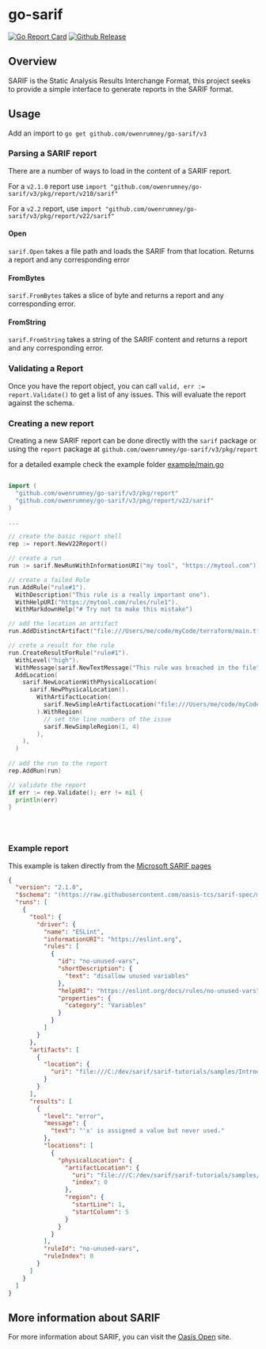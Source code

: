 # go-sarif
[![Go Report Card](https://goreportcard.com/badge/github.com/owenrumney/go-sarif/v3)](https://goreportcard.com/report/github.com/owenrumney/go-sarif/v3)
[![Github Release](https://img.shields.io/github/release/owenrumney/go-sarif.svg)](https://github.com/owenrumney/go-sarif/releases)

## Overview

SARIF is the Static Analysis Results Interchange Format, this project seeks to provide a simple interface to generate reports in the SARIF format.

## Usage

Add an import to `go get github.com/owenrumney/go-sarif/v3`

### Parsing a SARIF report

There are a number of ways to load in the content of a SARIF report.

For a `v2.1.0` report use `import "github.com/owenrumney/go-sarif/v3/pkg/report/v210/sarif"`

For a `v2.2` report, use `import "github.com/owenrumney/go-sarif/v3/pkg/report/v22/sarif"`


#### Open

`sarif.Open` takes a file path and loads the SARIF from that location. Returns a report and any corresponding error

#### FromBytes

`sarif.FromBytes` takes a slice of byte and returns a report and any corresponding error.

#### FromString

`sarif.FromString` takes a string of the SARIF content and returns a report and any corresponding error.

### Validating a Report

Once you have the report object, you can call `valid, err := report.Validate()` to get a list of any issues. This will evaluate the report against the schema.

### Creating a new report

Creating a new SARIF report can be done directly with the `sarif` package or using the `report` package at `github.com/owenrumney/go-sarif/v3/pkg/report`

for a detailed example check the example folder [example/main.go](example/main.go)

```go

import (
  "github.com/owenrumney/go-sarif/v3/pkg/report"
  "github.com/owenrumney/go-sarif/v3/pkg/report/v22/sarif"
)

...

// create the basic report shell
rep := report.NewV22Report()

// create a run 
run := sarif.NewRunWithInformationURI("my tool", "https://mytool.com")

// create a failed Rule
run.AddRule("rule#1").
  WithDescription("This rule is a really important one").
  WithHelpURI("https://mytool.com/rules/rule1").
  WithMarkdownHelp("# Try not to make this mistake")

// add the location an artifact
run.AddDistinctArtifact("file:///Users/me/code/myCode/terraform/main.tf")

// crete a result for the rule
run.CreateResultForRule("rule#1").
  WithLevel("high").
  WithMessage(sarif.NewTextMessage("This rule was breached in the file")).
  AddLocation(
    sarif.NewLocationWithPhysicalLocation(
      sarif.NewPhysicalLocation().
        WithArtifactLocation(
          sarif.NewSimpleArtifactLocation("file:///Users/me/code/myCode/terraform/main.tf")
        ).WithRegion(
          // set the line numbers of the issue
          sarif.NewSimpleRegion(1, 4)
        ),
    ),
  )
  
// add the run to the report
rep.AddRun(run)

// validate the report
if err := rep.Validate(); err != nil {
  println(err)
}





```

### Example report

This example is taken directly from the [Microsoft SARIF pages](https://github.com/microsoft/sarif-tutorials/blob/master/docs/1-Introduction.md)

```json
{
  "version": "2.1.0",
  "$schema": "(https://raw.githubusercontent.com/oasis-tcs/sarif-spec/master/Schemata/sarif-schema-2.1.0.json)",
  "runs": [
    {
      "tool": {
        "driver": {
          "name": "ESLint",
          "informationURI": "https://eslint.org",
          "rules": [
            {
              "id": "no-unused-vars",
              "shortDescription": {
                "text": "disallow unused variables"
              },
              "helpURI": "https://eslint.org/docs/rules/no-unused-vars",
              "properties": {
                "category": "Variables"
              }
            }
          ]
        }
      },
      "artifacts": [
        {
          "location": {
            "uri": "file:///C:/dev/sarif/sarif-tutorials/samples/Introduction/simple-example.js"
          }
        }
      ],
      "results": [
        {
          "level": "error",
          "message": {
            "text": "'x' is assigned a value but never used."
          },
          "locations": [
            {
              "physicalLocation": {
                "artifactLocation": {
                  "uri": "file:///C:/dev/sarif/sarif-tutorials/samples/Introduction/simple-example.js",
                  "index": 0
                },
                "region": {
                  "startLine": 1,
                  "startColumn": 5
                }
              }
            }
          ],
          "ruleId": "no-unused-vars",
          "ruleIndex": 0
        }
      ]
    }
  ]
}
```


## More information about SARIF
For more information about SARIF, you can visit the [Oasis Open](https://www.oasis-open.org/committees/tc_home.php?wg_abbrev=sarif) site.



